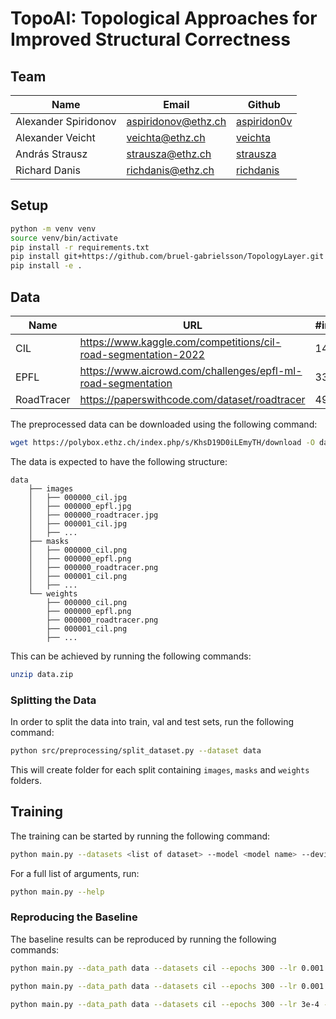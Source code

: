 # TopoAI: Topological Approaches for Improved Structural Correctness

## Team
| Name                 | Email               | Github                                        |
| -------------------- | ------------------- | --------------------------------------------- |
| Alexander Spiridonov | aspiridonov@ethz.ch | [aspiridon0v](https://github.com/aspiridon0v) |
| Alexander Veicht     | veichta@ethz.ch     | [veichta](https://github.com/veichta)         |
| András Strausz       | strausza@ethz.ch    | [strausza](https://github.com/strausza)       |
| Richard Danis        | richdanis@ethz.ch   | [richdanis](https://github.com/richdanis)     |
## Setup
```bash
python -m venv venv
source venv/bin/activate
pip install -r requirements.txt
pip install git+https://github.com/bruel-gabrielsson/TopologyLayer.git
pip install -e .
```
## Data
| Name       | URL                                                            | #images |
| ---------- | -------------------------------------------------------------- | ------- |
| CIL        | https://www.kaggle.com/competitions/cil-road-segmentation-2022 | 144     |
| EPFL       | https://www.aicrowd.com/challenges/epfl-ml-road-segmentation   | 339     |
| RoadTracer | https://paperswithcode.com/dataset/roadtracer                  | 4976    |

The preprocessed data can be downloaded using the following command:
```bash
wget https://polybox.ethz.ch/index.php/s/KhsD19D0iLEmyTH/download -O data.zip
```

The data is expected to have the following structure:
```
data
    ├── images
    │   ├── 000000_cil.jpg
    │   ├── 000000_epfl.jpg
    │   ├── 000000_roadtracer.jpg
    │   ├── 000001_cil.jpg
    │   ├── ...
    ├── masks
    │   ├── 000000_cil.png
    │   ├── 000000_epfl.png
    │   ├── 000000_roadtracer.png
    │   ├── 000001_cil.png
    │   ├── ...
    └── weights
        ├── 000000_cil.png
        ├── 000000_epfl.png
        ├── 000000_roadtracer.png
        ├── 000001_cil.png
        ├── ...
```
This can be achieved by running the following commands:
```bash
unzip data.zip
```
### Splitting the Data
In order to split the data into train, val and test sets, run the following command:
```bash
python src/preprocessing/split_dataset.py --dataset data
```
This will create folder for each split containing ```images```, ```masks``` and ```weights``` folders.

## Training
The training can be started by running the following command:
```bash
python main.py --datasets <list of dataset> --model <model name> --device <device>
```
For a full list of arguments, run:
```bash
python main.py --help
```

### Reproducing the Baseline
The baseline results can be reproduced by running the following commands:
```bash
python main.py --data_path data --datasets cil --epochs 300 --lr 0.001 --model unet++ --patience 40
```
```bash
python main.py --data_path data --datasets cil --epochs 300 --lr 0.001 --model spin --patience 40
```
```bash
python main.py --data_path data --datasets cil --epochs 300 --lr 3e-4 --model upernet-t --patience 40 --miou_weight 1 --focal_weight 1 --mse_weight 1
```